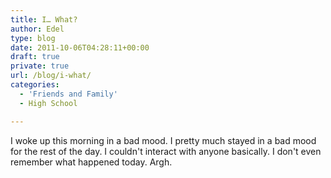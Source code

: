 ```yaml
---
title: I… What?
author: Edel
type: blog
date: 2011-10-06T04:28:11+00:00
draft: true
private: true
url: /blog/i-what/
categories:
  - 'Friends and Family'
  - High School

---
```

I woke up this morning in a bad mood. I pretty much stayed in a bad mood for the rest of the day. I couldn't interact with anyone basically. I don't even remember what happened today. Argh.


